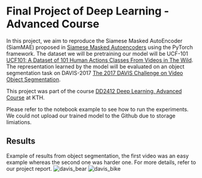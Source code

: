 # Final Project of Deep Learning - Advanced Course

In this project, we aim to reproduce the Siamese Masked AutoEncoder (SiamMAE) proposed in [Siamese Masked Autoencoders](https://arxiv.org/abs/2305.14344) using the PyTorch framework.
The dataset we will be pretraining our model will be UCF-101 [UCF101: A Dataset of 101 Human Actions
Classes From Videos in The Wild](https://www.crcv.ucf.edu/papers/UCF101_CRCV-TR-12-01.pdf). The representation learned by the model will be evaluated on an object segmentation task on DAVIS-2017 [The 2017 DAVIS Challenge on Video Object Segmentation](https://arxiv.org/abs/1704.00675).

This project was part of the course [DD2412 Deep Learning, Advanced Course](https://www.kth.se/student/kurser/kurs/DD2412?l=en) at KTH.

Please refer to the notebook example to see how to run the experiments. We could not upload our trained model to the Github due to storage limiations.

## Results
Example of results from object segmentation, the first video was an easy example whereas the second one was harder one. For more details, refer to our project report.
![davis_bear](https://github.com/Jeremylin0904/DeepLearning_final/assets/117983459/0c434532-417e-4509-817a-eba42a35e3e1)
![davis_bike](https://github.com/Jeremylin0904/DeepLearning_final/assets/117983459/c4ebc99d-a696-4d11-9fa5-4faa339242ec)
